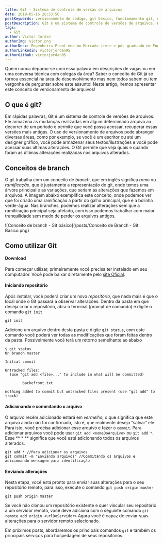 ```yaml
---
title: Git - Sistema de controle de versão de arquivos
date: 2018-05-16 20:33:56
postKeywords: versionamento de codigo, git basico, funcionamento git, usar git, versionamento
postDescription: Git é um sistema de controle de versões de arquivos. Ele armazena as mudanças realizadas em algum determinado arquivo ao decorrer de um período e permite que você possa acessar, recuperar essas versões mais antigas.
tags:
  - Git
author: Victor Jordan
authorImg: victor.png
authorDesc: Engenheiro Front-end no Mercado Livre e pós-graduado em Engenharia de Software pela PUC-MG e formado em Banco de Dados pela Fatec, apaixonado por usabilidade, performance e UX!
authorLinkedin: victorjordan95
authorGithub: victorjordan95
---
```


Quem nunca deparou-se com essa palavra em descrições de vagas ou em uma conversa técnica com colegas da área?
Saber o conceito de Git já se tornou essencial na área de desenvolvimento mas nem todos sabem ou tem vergonha de perguntar sobre este assunto! Neste artigo, iremos apresentar este conceito de versionamento de arquivos!

<!-- more -->

## O que é git?

Em rápidas palavras, Git é um sistema de controle de versões de arquivos. Ele armazena as mudanças realizadas em algum determinado arquivo ao decorrer de um período e permite que você possa acessar, recuperar essas versões mais antigas. O uso de versionamento de arquivos pode abranger diversas áreas, como por exemplo, se você é um escritor ou até um designer gráfico, você pode armazenar seus textos/ilustrações e você pode acessar suas últimas alterações.
O Git permite que veja quais e quando foram as últimas alterações realizadas nos arquivos alterados.

## Conceitos de branch

O git trabalha com um conceito de _branch_, que em inglês significa _ramo_ ou _ramificação_, que é justamente a representação do git, onde temos uma árvore principal e as variações, que seriam as alterações que fazemos em arquivos.
A imagem abaixo exemplifica este conceito, onde podemos ver que foi criado uma ramificação a partir do galho principal, que é a bolinha verde-água.
Nas branches, podemos realizar alterações sem que a ramificação principal seja afetado, com isso podemos trabalhar com maior tranquilidade sem medo de perder os arquivos antigos.

![Conceito de branch - Git básico](/posts/Conceito de Branch - Git Basico.png)

## Como utilizar Git

#### Download

Para começar utilizar, primeiramente você precisa ter instalado em seu computador. Você pode baixar diretamente pelo [site Oficial](https://git-scm.com/downloads).

#### Iniciando repositório

Após instalar, você poderá criar um novo _repositório_, que nada mais é que o local onde o Git passará a observar alterações.
Dentro da pasta em que deseja criar o repositório, abra o terminal (prompt de comando) e digite o comando `git init`

```
git init
```

Adicione um arquivo dentro desta pasta e digite `git status`, com este comando você poderá ver todas as modificações que foram feitas dentro da pasta. Possivelmente você terá um retorno semelhante ao abaixo

```
$ git status
On branch master

Initial commit

Untracked files:
  (use "git add <file>..." to include in what will be committed)

        backefront.txt

nothing added to commit but untracked files present (use "git add" to track)
```

#### Adicionando e commitando o arquivo

O arquivo recém adicionado estará em _vermelho_, o que significa que este arquivo ainda não foi confirmado, isto é, que realmente deseja "salvar" ele. Para isto, você precisa adicionar esse arquivo e fazer o `commit`.
Para adicionar arquivos você pode usar `git add <nomeDoArquivo>` ou `git add *`. Esse ** \* ** significa que você está adicionando todos os arquivos alterados.

```
git add * //Para adicionar os arquivos
git commit -m 'Enviando arquivos' //Commitando os arquivos e adicionando mensagem para identificação
```

#### Enviando alterações

Nesta etapa, você está pronto para enviar suas alterações para o seu repositório remoto, para isso, execute o comando `git push origin master`

```
git push origin master
```

Se você não clonou um repositório existente e quer vincular seu repositório a um servidor remoto, você deve adiciona com o seguinte comando `git remote add origin <urlDoServidor>`
Agora você é capaz de enviar suas alterações para o servidor remoto selecionado.

Em próximos posts, abordaremos os principais comandos `git` e também os principais serviços para hospedagem de seus repositórios.
